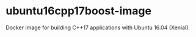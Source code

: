 # ubuntu16cpp17boost-image
Docker image for building C++17 applications with Ubuntu 16.04 (Xenial).
